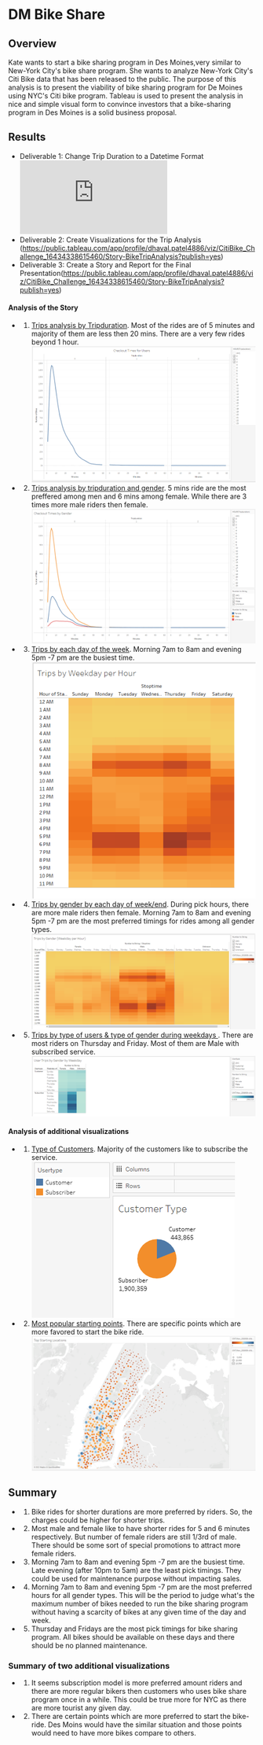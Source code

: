 # DM Bike Share 

## Overview
Kate wants to start a bike sharing program in Des Moines,very similar to  New-York City's bike share program. She wants to analyze New-York City's Citi Bike data that has been released to the public. The purpose of this analysis is to present the viability of bike sharing program for De Moines using NYC's Citi bike program. Tableau is used to present the analysis in nice  and simple visual form to convince investors that a bike-sharing program in Des Moines is a solid business proposal.

## Results

 * Deliverable 1: Change Trip Duration to a Datetime Format  ![click here for : NYC_CitiBike_Challenge.ipynb file](https://github.com/dhaval-28/plotly_bellybutton_biodiversity/blob/main/charts.js)
 * Deliverable 2: Create Visualizations for the Trip Analysis (https://public.tableau.com/app/profile/dhaval.patel4886/viz/CitiBike_Challenge_16434338615460/Story-BikeTripAnalysis?publish=yes)
 * Deliverable 3: Create a Story and Report for the Final Presentation(https://public.tableau.com/app/profile/dhaval.patel4886/viz/CitiBike_Challenge_16434338615460/Story-BikeTripAnalysis?publish=yes)

#### Analysis of the Story
* 1. <u>Trips analysis by Tripduration</u>. Most of the rides are of 5 minutes and majority of them are less then 20 mins. There are a very few rides beyond 1 hour.
![](https://github.com/dhaval-28/bikesharing2/blob/main/Images/1-Checkout%20Times%20for%20Users.png)
* 2. <u>Trips analysis by tripduration and gender</u>. 5 mins ride are the most preffered among men and 6 mins among female. While there are 3 times more male riders then female. ![](https://github.com/dhaval-28/bikesharing2/blob/main/Images/2-Checkout%20Times%20by%20Gender.png)
* 3. <u>Trips by each day of the week</u>. Morning 7am to 8am and evening 5pm -7 pm are the busiest time.![](https://github.com/dhaval-28/bikesharing2/blob/main/Images/3-Trips%20by%20Weekday%20per%20Hour.png)
* 4. <u>Trips by gender by each day of week/end</u>. During pick hours, there are more male riders then female. Morning 7am to 8am and evening 5pm -7 pm are the most preferred timings for rides among all gender types.![](https://github.com/dhaval-28/bikesharing2/blob/main/Images/4-Trips%20by%20Gender%20-%20Weekday%20per%20Hour.png)
* 5. <u>Trips by type of users & type of gender during weekdays </u>. There are most riders on Thursday and Friday. Most of them are Male with subscribed service. ![](https://github.com/dhaval-28/bikesharing2/blob/main/Images/5-User%20Trips%20by%20Gender%20by%20Weekday.png)

#### Analysis of additional visualizations
* 1. <u>Type of Customers</u>.  Majority of the customers like to subscribe the service.<br>
![](https://github.com/dhaval-28/bikesharing2/blob/main/Images/6-Customer%20Type.png)
* 2. <u>Most popular starting points</u>. There are specific points which are more favored to start the bike ride.![](https://github.com/dhaval-28/bikesharing2/blob/main/Images/7-Top%20Starting%20Location.png)


## Summary
* 1. Bike rides for shorter durations are more preferred by riders. So, the charges could be higher for shorter trips. 
* 2. Most male and female like to have shorter rides for 5 and 6 minutes respectively. But number of female riders are still 1/3rd of male. There should be some sort of special promotions to attract more female riders.
* 3. Morning 7am to 8am and evening 5pm -7 pm are the busiest time. Late evening (after 10pm to 5am) are the least pick timings. They could be used for maintenance purpose without impacting sales.
* 4. Morning 7am to 8am and evening 5pm -7 pm are the most preferred hours for all gender types.  This will be the period to judge what's the maximum number of bikes needed to run the bike sharing program without having a scarcity of bikes at any given time of the day and week.
* 5. Thursday and Fridays are the most pick timings for bike sharing program. All bikes should be available on these days and there should be no planned maintenance.

### Summary of two additional visualizations
* 1. It seems subscription model is more preferred amount riders and there are more regular bikers then customers who uses bike share program once in a while. This could be true more for NYC as there are more tourist any given day.
* 2. There are certain points which are more preferred to start the bike-ride. Des Moins would have the similar situation and those points would need to have more bikes compare to others. 





